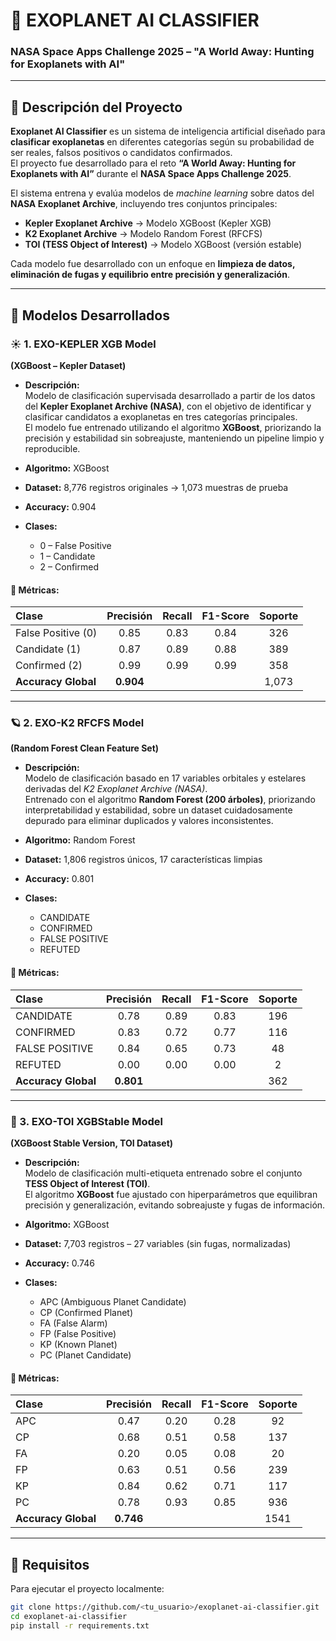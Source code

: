 # 🌌 EXOPLANET AI CLASSIFIER

### NASA Space Apps Challenge 2025 – "A World Away: Hunting for Exoplanets with AI"

---

## 🧬 Descripción del Proyecto

**Exoplanet AI Classifier** es un sistema de inteligencia artificial diseñado para **clasificar exoplanetas** en diferentes categorías según su probabilidad de ser reales, falsos positivos o candidatos confirmados.  
El proyecto fue desarrollado para el reto **“A World Away: Hunting for Exoplanets with AI”** durante el **NASA Space Apps Challenge 2025**.

El sistema entrena y evalúa modelos de *machine learning* sobre datos del **NASA Exoplanet Archive**, incluyendo tres conjuntos principales:

* **Kepler Exoplanet Archive** → Modelo XGBoost (Kepler XGB)
* **K2 Exoplanet Archive** → Modelo Random Forest (RFCFS)
* **TOI (TESS Object of Interest)** → Modelo XGBoost (versión estable)

Cada modelo fue desarrollado con un enfoque en **limpieza de datos, eliminación de fugas y equilibrio entre precisión y generalización**.

---

## 🚀 Modelos Desarrollados

### ☀️ 1. EXO-KEPLER XGB Model  
**(XGBoost – Kepler Dataset)**  

* **Descripción:**  
Modelo de clasificación supervisada desarrollado a partir de los datos del **Kepler Exoplanet Archive (NASA)**, con el objetivo de identificar y clasificar candidatos a exoplanetas en tres categorías principales.  
El modelo fue entrenado utilizando el algoritmo **XGBoost**, priorizando la precisión y estabilidad sin sobreajuste, manteniendo un pipeline limpio y reproducible.  

* **Algoritmo:** XGBoost  
* **Dataset:** 8,776 registros originales → 1,073 muestras de prueba  
* **Accuracy:** 0.904  
* **Clases:**  
  * 0 – False Positive  
  * 1 – Candidate  
  * 2 – Confirmed  

#### 🔹 Métricas:

| Clase               | Precisión | Recall | F1-Score | Soporte |
| :------------------ | :-------: | :----: | :------: | :-----: |
| False Positive (0)  |    0.85   |  0.83  |   0.84   |   326   |
| Candidate (1)       |    0.87   |  0.89  |   0.88   |   389   |
| Confirmed (2)       |    0.99   |  0.99  |   0.99   |   358   |
| **Accuracy Global** | **0.904** |        |          |  1,073  |

---

### 🪐 2. EXO-K2 RFCFS Model  
**(Random Forest Clean Feature Set)**  

* **Descripción:**  
Modelo de clasificación basado en 17 variables orbitales y estelares derivadas del *K2 Exoplanet Archive (NASA)*.  
Entrenado con el algoritmo **Random Forest (200 árboles)**, priorizando interpretabilidad y estabilidad, sobre un dataset cuidadosamente depurado para eliminar duplicados y valores inconsistentes.  

* **Algoritmo:** Random Forest  
* **Dataset:** 1,806 registros únicos, 17 características limpias  
* **Accuracy:** 0.801  
* **Clases:**  
  * CANDIDATE  
  * CONFIRMED  
  * FALSE POSITIVE  
  * REFUTED  

#### 🔹 Métricas:

| Clase               | Precisión | Recall | F1-Score | Soporte |
| :------------------ | :-------: | :----: | :------: | :-----: |
| CANDIDATE           |    0.78   |  0.89  |   0.83   |   196   |
| CONFIRMED           |    0.83   |  0.72  |   0.77   |   116   |
| FALSE POSITIVE      |    0.84   |  0.65  |   0.73   |    48   |
| REFUTED             |    0.00   |  0.00  |   0.00   |    2    |
| **Accuracy Global** | **0.801** |        |          |   362   |

---

### 🌠 3. EXO-TOI XGBStable Model  
**(XGBoost Stable Version, TOI Dataset)**  

* **Descripción:**  
Modelo de clasificación multi-etiqueta entrenado sobre el conjunto **TESS Object of Interest (TOI)**.  
El algoritmo **XGBoost** fue ajustado con hiperparámetros que equilibran precisión y generalización, evitando sobreajuste y fugas de información.  

* **Algoritmo:** XGBoost  
* **Dataset:** 7,703 registros – 27 variables (sin fugas, normalizadas)  
* **Accuracy:** 0.746  
* **Clases:**  
  * APC (Ambiguous Planet Candidate)  
  * CP (Confirmed Planet)  
  * FA (False Alarm)  
  * FP (False Positive)  
  * KP (Known Planet)  
  * PC (Planet Candidate)  

#### 🔹 Métricas:

| Clase               | Precisión | Recall | F1-Score | Soporte |
| :------------------ | :-------: | :----: | :------: | :-----: |
| APC                 |    0.47   |  0.20  |   0.28   |    92   |
| CP                  |    0.68   |  0.51  |   0.58   |   137   |
| FA                  |    0.20   |  0.05  |   0.08   |    20   |
| FP                  |    0.63   |  0.51  |   0.56   |   239   |
| KP                  |    0.84   |  0.62  |   0.71   |   117   |
| PC                  |    0.78   |  0.93  |   0.85   |   936   |
| **Accuracy Global** | **0.746** |        |          |   1541  |

---

## 🧽 Requisitos

Para ejecutar el proyecto localmente:

```bash
git clone https://github.com/<tu_usuario>/exoplanet-ai-classifier.git
cd exoplanet-ai-classifier
pip install -r requirements.txt
